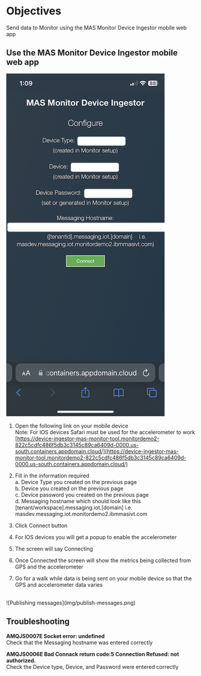 # Objectives
Send data to Monitor using the MAS Monitor Device Ingestor mobile web app

## Use the MAS Monitor Device Ingestor mobile web app

![MAS Monitor Device Ingestor](img/mobile.png)

1. Open the following link on your mobile device
<br>Note: For IOS devices Safari must be used for the accelerometer to work
<br>[https://device-ingestor-mas-monitor-tool.monitordemo2-822c5cdfc486f5db3c3145c89ca6409d-0000.us-south.containers.appdomain.cloud/](https://device-ingestor-mas-monitor-tool.monitordemo2-822c5cdfc486f5db3c3145c89ca6409d-0000.us-south.containers.appdomain.cloud/)

2. Fill in the information required
    <br>a. Device Type you created on the previous page
    <br>b. Device you created on the previous page
    <br>c. Device password you created on the previous page
    <br>d. Messaging hostname which should look like this
           [tenant/workspace].messaging.iot.[domain]
           i.e. masdev.messaging.iot.monitordemo2.ibmmasivt.com
3. Click Connect button
4. For IOS devices you will get a popup to enable the accelerometer
5. The screen will say Connecting
6. Once Connected the screen will show the metrics being collected from GPS and the accelerometer
7. Go for a walk while data is being sent on your mobile device so that the GPS and accelerometer data varies
<br>
![Publishing messages](img/publish-messages.png)

## Troubleshooting

<b>AMQJS0007E Socket error: undefined</b>
<br>Check that the Messaging hostname was entered correctly

<b>AMQJS0006E Bad Connack return code:5 Connection Refused: not authorized.</b>
<br>Check the Device type, Device, and Password were entered correctly


